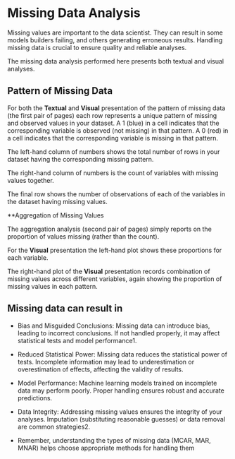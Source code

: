 # Missing Data Analysis

Missing values are important to the data scientist. They can result in
some models builders failing, and others generating erroneous results.
Handling missing data is crucial to ensure quality and reliable
analyses.

The missing data analysis performed here presents both textual and
visual analyses.

## Pattern of Missing Data

For both the **Textual** and **Visual** presentation of the pattern of
missing data (the first pair of pages) each row represents a unique
pattern of missing and observed values in your dataset. A 1 (blue) in
a cell indicates that the corresponding variable is observed (not
missing) in that pattern.  A 0 (red) in a cell indicates that the
corresponding variable is missing in that pattern.

The left-hand column of numbers shows the total number of rows in your
dataset having the corresponding missing pattern.

The right-hand column of numbers is the count of variables with
missing values together.

The final row shows the number of observations of each of the
variables in the dataset having missing values.

**Aggregation of Missing Values

The aggregation analysis (second pair of pages) simply reports on the
proportion of values missing (rather than the count).

For the **Visual** presentation the left-hand plot shows these
proportions for each variable.

The right-hand plot of the **Visual** presentation records combination
of missing values across different variables, again showing the
proportion of missing values in each pattern.

## Missing data can result in

+ Bias and Misguided Conclusions: Missing data can introduce bias,
  leading to incorrect conclusions. If not handled properly, it may
  affect statistical tests and model performance1.

+ Reduced Statistical Power: Missing data reduces the statistical
  power of tests. Incomplete information may lead to underestimation
  or overestimation of effects, affecting the validity of results.

+ Model Performance: Machine learning models trained on incomplete
  data may perform poorly. Proper handling ensures robust and accurate
  predictions.

+ Data Integrity: Addressing missing values ensures the integrity of
  your analyses. Imputation (substituting reasonable guesses) or data
  removal are common strategies2.

+ Remember, understanding the types of missing data (MCAR, MAR, MNAR)
  helps choose appropriate methods for handling them

>
